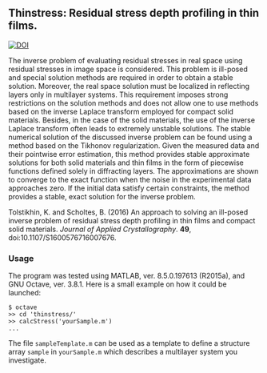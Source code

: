## Thinstress: Residual stress depth profiling in thin films.

[![DOI](https://zenodo.org/badge/19969/consttgit/thinstress.svg)](https://zenodo.org/badge/latestdoi/19969/consttgit/thinstress)

The inverse problem of evaluating residual stresses in real space using residual stresses in image space is considered. This problem is ill-posed and special solution methods are required in order to obtain a stable solution.  Moreover, the real space solution must be localized in reflecting layers only in multilayer systems. This requirement imposes strong restrictions on the solution methods and does not allow one to use methods based on the inverse Laplace transform employed for compact solid materials. Besides, in the case of the solid materials, the use of the inverse Laplace transform often leads to extremely unstable solutions. The stable numerical solution of the discussed inverse problem can be found using a method based on the Tikhonov regularization. Given the measured data and their pointwise error estimation, this method provides stable approximate solutions for both solid materials and thin films in the form of piecewise functions defined solely in diffracting layers. The approximations are shown to converge to the exact function when the noise in the experimental data approaches zero. If the initial data satisfy certain constraints, the method provides a stable, exact solution for the inverse problem.

Tolstikhin, K. and Scholtes, B. (2016) An approach to solving an ill-posed inverse problem of residual stress depth profiling in thin films and compact solid materials. *Journal of Applied Crystallography*. **49**, doi:10.1107/S1600576716007676.

### Usage

The program was tested using MATLAB, ver. 8.5.0.197613 (R2015a), and GNU Octave, ver. 3.8.1.  Here is a small example on how it could be launched:
```
$ octave
>> cd 'thinstress/'
>> calcStress('yourSample.m')
...
```
The file `sampleTemplate.m` can be used as a template to define a structure array `sample` in `yourSample.m` which describes a multilayer system you investigate.

